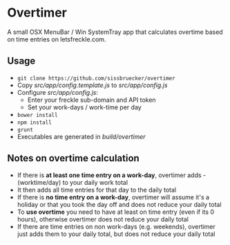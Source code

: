 Overtimer
=========

A small OSX MenuBar / Win SystemTray app that calculates overtime based on time entries on letsfreckle.com.
   

Usage
-----

- ```git clone https://github.com/sissbruecker/overtimer```
- Copy *src/app/config.template.js* to *src/app/config.js*
- Configure *src/app/config.js*:
  - Enter your freckle sub-domain and API token
  - Set your work-days / work-time per day
- ```bower install```
- ```npm install```
- ```grunt```
- Executables are generated in *build/overtimer*

Notes on overtime calculation
-----

- If there is **at least one time entry on a work-day**, overtimer adds -(worktime/day) to your daily work total
- It then adds all time entries for that day to the daily total
- If there is **no time entry on a work-day**, overtimer will assume it's a holiday or that you took the day off and does not reduce your daily total
- To **use overtime** you need to have at least on time entry (even if its 0 hours), otherwise overtimer does not reduce your daily total
- If there are time entries on non work-days (e.g. weekends), overtimer just adds them to your daily total, but does not reduce your daily total